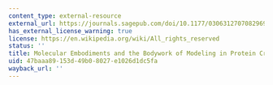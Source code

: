 ```yaml
---
content_type: external-resource
external_url: https://journals.sagepub.com/doi/10.1177/0306312707082969
has_external_license_warning: true
license: https://en.wikipedia.org/wiki/All_rights_reserved
status: ''
title: Molecular Embodiments and the Bodywork of Modeling in Protein Crystallography
uid: 47baaa89-153d-49b0-8027-e1026d1dc5fa
wayback_url: ''
---
```

